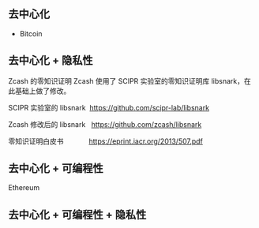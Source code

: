 ## 去中心化
- Bitcoin

## 去中心化 + 隐私性
Zcash 的零知识证明
Zcash 使用了 SCIPR 实验室的零知识证明库 libsnark，在此基础上做了修改。

SCIPR 实验室的 libsnark  https://github.com/scipr-lab/libsnark

Zcash 修改后的 libsnark   https://github.com/zcash/libsnark

零知识证明白皮书             https://eprint.iacr.org/2013/507.pdf

## 去中心化 + 可编程性
Ethereum

## 去中心化 + 可编程性 + 隐私性